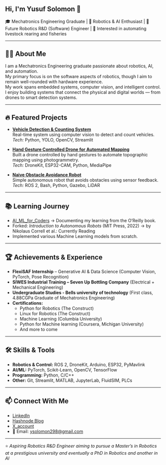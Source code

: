 ## Hi, I'm Yusuf Solomon 👋  
🎓 Mechatronics Engineering Graduate | 🤖 Robotics & AI Enthusiast | 🚀 Future Robotics R&D (Software) Engineer | 🌱 Interested in automating livestock rearing and fisheries  

---

## 👨‍💻 About Me  
I am a Mechatronics Engineering graduate passionate about robotics, AI, and automation.  
My primary focus is on the software aspects of robotics, though I aim to remain well-rounded with hardware experience.  
My work spans embedded systems, computer vision, and intelligent control.  
I enjoy building systems that connect the physical and digital worlds — from drones to smart detection systems.  

---

## 🔥 Featured Projects  

- **[Vehicle Detection & Counting System]((https://github.com/Badaszz/Vehicle-Detection-And-Counting))**  
  Real-time system using computer vision to detect and count vehicles.  
  *Tech:* Python, YOLO, OpenCV, Streamlit  

- **[Hand Gesture Controlled Drone for Automated Mapping]((https://github.com/Badaszz/Hand_gesture_controlled_drone_for_topographic_mapping))**  
  Built a drone controlled by hand gestures to automate topographic mapping using photogrammetry.  
  *Tech:* DroneKit, ESP32-CAM, Python, MediaPipe  

- **[Naive Obstacle Avoidance Robot]((https://github.com/Badaszz/Naive-Obstacle-Avoidance-Robot-ROS-2-))**  
  Simple autonomous robot that avoids obstacles using sensor feedback.  
  *Tech:* ROS 2, Bash, Python, Gazebo, LiDAR  

---
## 📚 Learning Journey  

- [AI_ML_for_Coders]((https://github.com/Badaszz/ML_AI_for_coders)) → Documenting my learning from the O’Reilly book.  
- Forked: *Introduction to Autonomous Robots* (MIT Press, 2022) → by Nikolaus Correll et al.: Currently Reading
- Implemented various Machine Learning models from scratch.  


---

## 🏆 Achievements & Experience  

- **FlexiSAF Internship** – Generative AI & Data Science (Computer Vision, PyTorch, Pose Recognition)  
- **SIWES Industrial Training – Seven Up Bottling Company** (Electrical + Mechanical Engineering)
- **Undergraduate Studies - Bells university of technology** (First class, 4.88CGPa Graduate of Mechatronics Engineering)
- **Certifications:**  
  - Python for Robotics (The Construct)  
  - Linux for Robotics (The Construct)  
  - Machine Learning (Columbia University)
  - Python for Machine learning (Coursera, Michigan University)
  - And more to come
---

## 🛠️ Skills & Tools  

- **Robotics & Control:** ROS 2, DroneKit, Arduino, ESP32, PyMavlink  
- **AI/ML:** PyTorch, Scikit-Learn, OpenCV, TensorFlow  
- **Programming:** Python, C/C++  
- **Other:** Git, Streamlit, MATLAB, JupyterLab, FluidSIM, PLCs  


---

## 📫 Connect With Me  

- [LinkedIn](www.linkedin.com/in/yusuf-solomon)  
- [Hashnode Blog](https://ysolomon.hashnode.dev/)  
- [X_account](https://x.com/I_BadaSZ)  
- 📧 Email: ysolomon298@gmail.com  

---

⭐️ *Aspiring Robotics R&D Engineer aiming to pursue a Master’s in Robotics at a prestigious university and eventually a PhD in Robotics and another in AI*  

